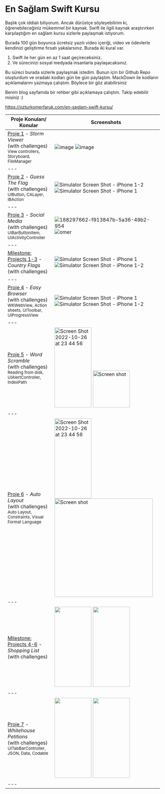 # En Sağlam Swift Kursu

Başlık çok iddialı biliyorum. Ancak dürüstçe söyleyebilirim ki, öğrenebileceğiniz mükemmel bir kaynak. Swift ile ilgili kaynak araştırırken karşılaştığım en sağlam kursu sizlerle paylaşmak istiyorum.

Burada 100 gün boyunca ücretsiz yazılı video içeriği, video ve ödevlerle kendinizi geliştirme fırsatı yakalarsınız.  Burada iki kural var.

1. Swift ile her gün en az 1 saat geçireceksiniz.
2. Ve sürecinizi sosyal medyada insanlarla paylaşacaksınız.

Bu süreci burada sizlerle paylaşmak istedim.  Bunun için bir Github Repo oluşturdum ve oradaki kodları gün be gün paylaştım.  MackDown ile kodların açıklamalarını yazmaya çalıştım.  Böylece bir göz atabilirsiniz

Benim blog sayfamda bir rehber gibi açıklamaya çalıştım. Takip edebilir misiniz :)

https://ozturkomerfaruk.com/en-saglam-swift-kursu/

Proje Konuları/ Konular                                                                                                                                                          | Screenshots
---                                                                                                                                                                          |---
[Proje 1](18.Day) - *Storm Viewer* <br/>(with challenges)                                         <br/><sub> View controllers, Storyboard, FileManager                               </sub> | ![image](https://user-images.githubusercontent.com/56068905/188148592-bcdb0efc-478c-49c0-8177-d8c20f8d3802.png) ![image](https://user-images.githubusercontent.com/56068905/188148648-0f291a52-2bda-4165-ba4e-7a335076273a.png) |
|---
[Proje 2](21.Day) - *Guess The Flag* <br/>(with challenges)                                         <br/><sub> UIButton, CALayer, IBAction                                </sub> | ![Simulator Screen Shot - iPhone 1-2](https://user-images.githubusercontent.com/56068905/188284499-3251c5b3-a665-45ed-aa5d-ccf8b4b45b22.png) ![Simulator Screen Shot - iPhone 1](https://user-images.githubusercontent.com/56068905/188284502-07e9cf7f-c58d-4562-bbe9-1f7d4dbeaa1e.png)
|---
[Proje 3](22.Day) - *Social Media* <br/>(with challenges)                                         <br/><sub> UIBarButtonItem, UIActivityController                               </sub> | ![188297662-f913847b-5a36-49b2-954](https://user-images.githubusercontent.com/56068905/188297896-e251c524-a86d-4be6-994b-225b0068ac01.png) ![omer](https://user-images.githubusercontent.com/56068905/188297900-04394fc8-2e7e-4cf2-a0b6-658084e0a42e.png)
|---
[Milestone: Projects 1-3](23.Day) - *Country Flags* <br/>(with challenges)                                         <br/>                    | ![Simulator Screen Shot - iPhone 1](https://user-images.githubusercontent.com/56068905/188669870-a544e284-12aa-4159-9656-859c762db1f9.png) ![Simulator Screen Shot - iPhone 1-2](https://user-images.githubusercontent.com/56068905/188669891-634b614d-4d3b-43ec-90d4-454bbd042c0c.png)
|---
[Proje 4](26.Day) - *Easy Browser* <br/>(with challenges)                                         <br/><sub> WKWebView, Action sheets, UIToolbar, UIProgressView                   </sub> | ![Simulator Screen Shot - iPhone 1](https://user-images.githubusercontent.com/56068905/188885286-1f5595df-3d60-4716-93da-ba24c2e38131.png) ![Simulator Screen Shot - iPhone 1-2](https://user-images.githubusercontent.com/56068905/188885316-80b8d51a-979c-4513-a9e7-8ed6b913242f.png)
|---
[Proje 5](29.Day) - *Word Scramble* <br/>(with challenges)                                         <br/><sub> Reading from disk, UIAlertController, IndexPath                  </sub> | <img width="120" height="260" alt="Screen Shot 2022-10-26 at 23 44 56" src="https://user-images.githubusercontent.com/56068905/198713976-9894e31d-132f-43a4-bed0-de2153dfe180.png"> <img width="120" alt="Screen shot" src="https://user-images.githubusercontent.com/56068905/198714041-23a06c73-2bf0-4b19-a9d5-504e32dd37da.png">
|---
[Proje 6](31.Day) - *Auto Layout* <br/>(with challenges)                                         <br/><sub> Auto Layout, Constraints, Visual Format Language                  </sub> | <img width="120" height="260" alt="Screen Shot 2022-10-26 at 23 44 56" src="https://user-images.githubusercontent.com/56068905/198893287-37819577-ff3a-4aeb-8c37-90ac2cdacaaa.png"> <img width="320" alt="Screen shot" src="https://user-images.githubusercontent.com/56068905/198893308-6ef056a2-df89-4b2d-ab52-4dd15ca18063.png">
|---
[Milestone: Projects 4-6](32.Day) - *Shopping List* <br/>(with challenges)                                         <br/>                    | <img width="120" height="260" src="https://user-images.githubusercontent.com/56068905/198898220-7882da65-15ae-43b4-a86d-0b7d45a6a434.png"> <img width="120" height="260" src="https://user-images.githubusercontent.com/56068905/198898252-6279a54b-2d3a-4b1a-88c2-0ad35e0cdfaf.png"> 
|---
[Proje 7](35.Day) - *Whitehouse Petitions* <br/>(with challenges)                                         <br/><sub> UITabBarController, JSON, Data, Codable                  </sub>                   | <img width="120" height="260" src="https://user-images.githubusercontent.com/56068905/208942597-f15fec81-e598-46ad-9081-e0fd92638437.png"> <img width="120" height="260" src="https://user-images.githubusercontent.com/56068905/208942605-851e74e4-bd35-4105-8653-12758b016a88.png"> 
|---
